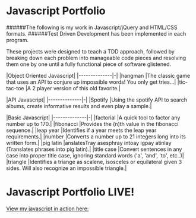 Javascript Portfolio
====================
######The following is my work in Javascript/jQuery and HTML/CSS formats.
######Test Driven Development has been implemented in each program.

These projects were designed to teach a TDD approach, followed by breaking down each problem into manageable code pieces and resolving them one by one until a fully functional piece of software glistened.

|Object Oriented Javascript|
|--------------|-|
|hangman       |The classic game that uses an API to conjure up impossible words! You only get tries...|
|tic-tac-toe   |A 2 player version of this old favorite.|

|API Javascript|
|--------------|-|
|Spotify       |Using the spotify API to search albums, create informative results and even play a sample.|

|Basic Javascript|
|--------------|-|
|factorial     |A quick tool to factor any number up to 170.|
|fibonacci     |Provides the (n)th value in the fibonacci sequence.|
|leap year     |Identifies if a year meets the leap year requirements.|
|number        |Converts a number up to 21 integers long into its written form.|
|pig latin     |anslatesTray asesphray intoay igpay atinlay (Translates phrases into pig latin).|
|title case    |Convert sentences in any case into proper title case, ignoring standard words ('a', 'and', 'to', etc..)|
|triangle      |Identifies a triange as scalene, isosceles or equilateral given 3 sides. Will also recognize an impossible triangle.|

Javascript Portfolio LIVE!
====================
[View my javascript in action here:](https://drive.google.com/folderview?id=0B--OefA61JUBRlZvQkNMems1YVU)